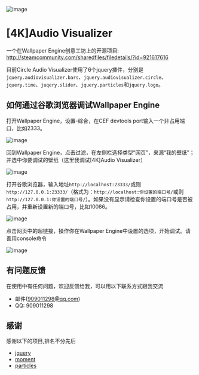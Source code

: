![image](https://steamuserimages-a.akamaihd.net/ugc/842587364847342400/55201E5E7B04516568307E592F4EAD7BCC706638/)

# [4K]Audio Visualizer

一个在Wallpaper Engine创意工坊上的开源项目:
http://steamcommunity.com/sharedfiles/filedetails/?id=921617616

目前Circle Audio Visualizer使用了6个jquery插件，分别是`jquery.audiovisualizer.bars`、`jquery.audiovisualizer.circle`、`jquery.time`、`juqery.slider`、`jquery.particles`和`jquery.logo`。

如何通过谷歌浏览器调试Wallpaper Engine
---

打开Wallpaper Engine，设置-综合，在CEF devtools port输入一个非占用端口，比如2333。

![image](https://steamuserimages-a.akamaihd.net/ugc/857225761278768000/B25BECE2E4B011814F70FE2BDDD9BABC5A021912/)

回到Wallpaper Engine，点击过滤，在左侧栏选择类型“网页”，来源“我的壁纸”；并选中你要调试的壁纸（这里我调试[4K]Audio Visualizer）

![image](https://steamuserimages-a.akamaihd.net/ugc/857225761278803478/E62BFEF8C98F07B5DF4C699083FC54E222BB1829/)

打开谷歌浏览器，输入地址`http://localhost:23333/`或则`http://127.0.0.1:23333/`（格式为：`http://localhost:你设置的端口号/`或则 `http://127.0.0.1:你设置的端口号/`）。如果没有显示请检查你设置的端口号是否被占用，并重新设置新的端口号，比如10086。

![image](https://steamuserimages-a.akamaihd.net/ugc/857225761278769702/5294064E61F048B1F3079877F67440720F24635E/)

点击网页中的超链接，操作你在Wallpaper Engine中设置的选项，开始调试。请善用console命令

![image](https://steamuserimages-a.akamaihd.net/ugc/857225761278772256/ABA22E4AB354221535459D95B43ED377C68DD063/)

有问题反馈
---

在使用中有任何问题，欢迎反馈给我，可以用以下联系方式跟我交流

* 邮件(909011298@qq.com)
* QQ: 909011298


感谢
---

感谢以下的项目,排名不分先后
* [jquery](http://jquery.com)
* [moment](http://momentjs.cn/)
* [particles](http://github.com/VincentGarreau/particles.js)